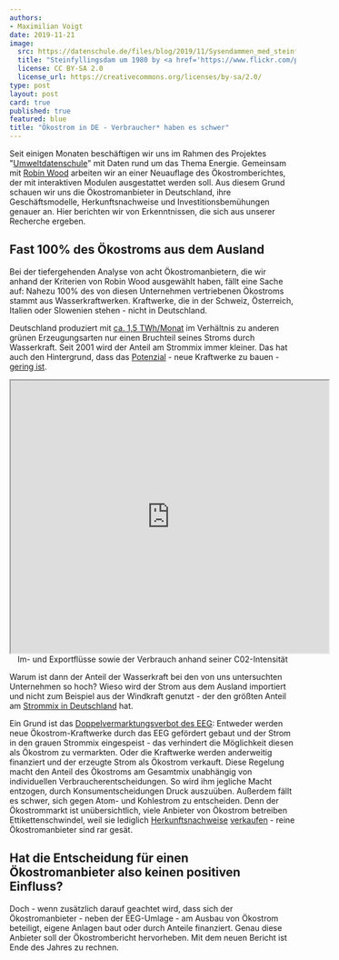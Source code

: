 ```yaml
---
authors:
- Maximilian Voigt
date: 2019-11-21
image:
  src: https://datenschule.de/files/blog/2019/11/Sysendammen_med_steinfyllingsdammen.jpg
  title: "Steinfyllingsdam um 1980 by <a href='https://www.flickr.com/photos/nve/6149602088/'>NVE</a>"
  license: CC BY-SA 2.0
  license_url: https://creativecommons.org/licenses/by-sa/2.0/
type: post
layout: post
card: true
published: true
featured: blue
title: "Ökostrom in DE - Verbraucher* haben es schwer"
---
```

Seit einigen Monaten beschäftigen wir uns im Rahmen des Projektes "[Umweltdatenschule](https://datenschule.de/projekte/umweltdatenschule/)" mit Daten rund um das Thema Energie. Gemeinsam mit [Robin Wood](https://www.robinwood.de/) arbeiten wir an einer Neuauflage des Ökostromberichtes, der mit interaktiven Modulen ausgestattet werden soll. Aus diesem Grund schauen wir uns die Ökostromanbieter in Deutschland, ihre Geschäftsmodelle, Herkunftsnachweise und Investitionsbemühungen genauer an. Hier berichten wir von Erkenntnissen, die sich aus unserer Recherche ergeben.

## Fast 100% des Ökostroms aus dem Ausland
Bei der tiefergehenden Analyse von acht Ökostromanbietern, die wir anhand der Kriterien von Robin Wood ausgewählt haben, fällt eine Sache auf: Nahezu 100% des von diesen Unternehmen vertriebenen Ökostroms stammt aus Wasserkraftwerken. Kraftwerke, die in der Schweiz, Österreich, Italien oder Slowenien stehen - nicht in Deutschland.

Deutschland produziert mit [ca. 1,5 TWh/Monat](https://www.energy-charts.de/energy_de.htm) im Verhältnis zu anderen grünen Erzeugungsarten nur einen Bruchteil seines Stroms durch Wasserkraft. Seit 2001 wird der Anteil am Strommix immer kleiner. Das hat auch den Hintergrund, dass das [Potenzial](https://izw.baw.de/publikationen/dresdner-wasserbauliche-mitteilungen/0/Anderer_Das%20Wasserkraftpotenzial%20in%20Deutschland.pdf) - neue Kraftwerke zu bauen - [gering ist](https://www.faz.net/aktuell/technik-motor/technik/ueber-das-potential-in-der-wasserkraft-14143887.html).

<div>
<center><iframe src="https://www.electricitymap.org/?page=map&solar=false&remote=true&wind=false" style="width: 560px; height: 480px;"></iframe></center>
<center>Im- und Exportflüsse sowie der Verbrauch anhand seiner C02-Intensität</center>
</div>

Warum ist dann der Anteil der Wasserkraft bei den von uns untersuchten Unternehmen so hoch? Wieso wird der Strom aus dem Ausland importiert und nicht zum Beispiel aus der Windkraft genutzt - der den größten Anteil am [Strommix in Deutschland](https://www.energy-charts.de/energy_de.htm) hat.

Ein Grund ist das [Doppelvermarktungsverbot des EEG](https://www.gesetze-im-internet.de/eeg_2014/__80.html): Entweder werden neue Ökostrom-Kraftwerke durch das EEG gefördert gebaut und der Strom in den grauen Strommix eingespeist - das verhindert die Möglichkeit diesen als Ökostrom zu vermarkten. Oder die Kraftwerke werden anderweitig finanziert und der erzeugte Strom als Ökostrom verkauft. Diese Regelung macht den Anteil des Ökostroms am Gesamtmix unabhängig von individuellen Verbraucherentscheidungen. So wird ihm jegliche Macht entzogen, durch Konsumentscheidungen Druck auszuüben. Außerdem fällt es schwer, sich gegen Atom- und Kohlestrom zu entscheiden. Denn der Ökostrommarkt ist unübersichtlich, viele Anbieter von Ökostrom betreiben Ettikettenschwindel, weil sie lediglich [Herkunftsnachweise](https://www.umweltbundesamt.de/service/uba-fragen/welche-bedingungen-muessen-fuer-den-erhalt-von) [verkaufen](https://www.umweltbundesamt.de/sites/default/files/medien/376/publikationen/texte_04_2014_marktanalyse_oekostrom_0.pdf) - reine Ökostromanbieter sind rar gesät.

## Hat die Entscheidung für einen Ökostromanbieter also keinen positiven Einfluss?
Doch - wenn zusätzlich darauf geachtet wird, dass sich der Ökostromanbieter - neben der EEG-Umlage - am Ausbau von Ökostrom beteiligt, eigene Anlagen baut oder durch Anteile finanziert. Genau diese Anbieter soll der Ökostrombericht hervorheben. Mit dem neuen Bericht ist Ende des Jahres zu rechnen.
